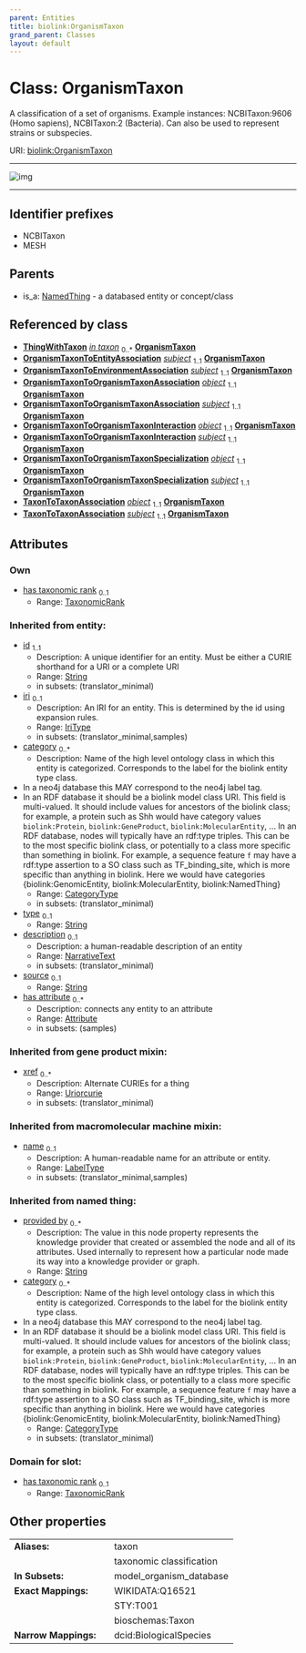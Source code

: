 ```yaml
---
parent: Entities
title: biolink:OrganismTaxon
grand_parent: Classes
layout: default
---
```


# Class: OrganismTaxon


A classification of a set of organisms. Example instances: NCBITaxon:9606 (Homo sapiens), NCBITaxon:2 (Bacteria). Can also be used to represent strains or subspecies.

URI: [biolink:OrganismTaxon](https://w3id.org/biolink/vocab/OrganismTaxon)


---

![img](https://yuml.me/diagram/nofunky;dir:TB/class/[ThingWithTaxon],[TaxonomicRank],[TaxonToTaxonAssociation],[OrganismTaxonToOrganismTaxonSpecialization],[OrganismTaxonToOrganismTaxonInteraction],[OrganismTaxonToOrganismTaxonAssociation],[OrganismTaxonToEnvironmentAssociation],[OrganismTaxonToEntityAssociation],[TaxonomicRank]%3Chas%20taxonomic%20rank%200..1-++[OrganismTaxon%7Cprovided_by(i):string%20%2A;xref(i):uriorcurie%20%2A;category(i):category_type%20%2B;id(i):string;iri(i):iri_type%20%3F;type(i):string%20%3F;name(i):label_type%20%3F;description(i):narrative_text%20%3F;source(i):string%20%3F],[ThingWithTaxon]-%20in%20taxon%200..%2A%3E[OrganismTaxon],[OrganismTaxonToEntityAssociation]-%20subject%201..1%3E[OrganismTaxon],[OrganismTaxonToEnvironmentAssociation]-%20subject%201..1%3E[OrganismTaxon],[OrganismTaxonToOrganismTaxonAssociation]-%20object%201..1%3E[OrganismTaxon],[OrganismTaxonToOrganismTaxonAssociation]-%20subject%201..1%3E[OrganismTaxon],[OrganismTaxonToOrganismTaxonInteraction]-%20object%201..1%3E[OrganismTaxon],[OrganismTaxonToOrganismTaxonInteraction]-%20subject%201..1%3E[OrganismTaxon],[OrganismTaxonToOrganismTaxonSpecialization]-%20object%201..1%3E[OrganismTaxon],[OrganismTaxonToOrganismTaxonSpecialization]-%20subject%201..1%3E[OrganismTaxon],[TaxonToTaxonAssociation]-%20object%201..1%3E[OrganismTaxon],[TaxonToTaxonAssociation]-%20subject%201..1%3E[OrganismTaxon],[NamedThing]%5E-[OrganismTaxon],[NamedThing],[Attribute])

---


## Identifier prefixes

 * NCBITaxon
 * MESH

## Parents

 *  is_a: [NamedThing](NamedThing.md) - a databased entity or concept/class

## Referenced by class

 *  **[ThingWithTaxon](ThingWithTaxon.md)** *[in taxon](in_taxon.md)*  <sub>0..\*</sub>  **[OrganismTaxon](OrganismTaxon.md)**
 *  **[OrganismTaxonToEntityAssociation](OrganismTaxonToEntityAssociation.md)** *[subject](subject.md)*  <sub>1..1</sub>  **[OrganismTaxon](OrganismTaxon.md)**
 *  **[OrganismTaxonToEnvironmentAssociation](OrganismTaxonToEnvironmentAssociation.md)** *[subject](subject.md)*  <sub>1..1</sub>  **[OrganismTaxon](OrganismTaxon.md)**
 *  **[OrganismTaxonToOrganismTaxonAssociation](OrganismTaxonToOrganismTaxonAssociation.md)** *[object](object.md)*  <sub>1..1</sub>  **[OrganismTaxon](OrganismTaxon.md)**
 *  **[OrganismTaxonToOrganismTaxonAssociation](OrganismTaxonToOrganismTaxonAssociation.md)** *[subject](subject.md)*  <sub>1..1</sub>  **[OrganismTaxon](OrganismTaxon.md)**
 *  **[OrganismTaxonToOrganismTaxonInteraction](OrganismTaxonToOrganismTaxonInteraction.md)** *[object](object.md)*  <sub>1..1</sub>  **[OrganismTaxon](OrganismTaxon.md)**
 *  **[OrganismTaxonToOrganismTaxonInteraction](OrganismTaxonToOrganismTaxonInteraction.md)** *[subject](subject.md)*  <sub>1..1</sub>  **[OrganismTaxon](OrganismTaxon.md)**
 *  **[OrganismTaxonToOrganismTaxonSpecialization](OrganismTaxonToOrganismTaxonSpecialization.md)** *[object](object.md)*  <sub>1..1</sub>  **[OrganismTaxon](OrganismTaxon.md)**
 *  **[OrganismTaxonToOrganismTaxonSpecialization](OrganismTaxonToOrganismTaxonSpecialization.md)** *[subject](subject.md)*  <sub>1..1</sub>  **[OrganismTaxon](OrganismTaxon.md)**
 *  **[TaxonToTaxonAssociation](TaxonToTaxonAssociation.md)** *[object](object.md)*  <sub>1..1</sub>  **[OrganismTaxon](OrganismTaxon.md)**
 *  **[TaxonToTaxonAssociation](TaxonToTaxonAssociation.md)** *[subject](subject.md)*  <sub>1..1</sub>  **[OrganismTaxon](OrganismTaxon.md)**

## Attributes


### Own

 * [has taxonomic rank](has_taxonomic_rank.md)  <sub>0..1</sub>
     * Range: [TaxonomicRank](TaxonomicRank.md)

### Inherited from entity:

 * [id](id.md)  <sub>1..1</sub>
     * Description: A unique identifier for an entity. Must be either a CURIE shorthand for a URI or a complete URI
     * Range: [String](types/String.md)
     * in subsets: (translator_minimal)
 * [iri](iri.md)  <sub>0..1</sub>
     * Description: An IRI for an entity. This is determined by the id using expansion rules.
     * Range: [IriType](types/IriType.md)
     * in subsets: (translator_minimal,samples)
 * [category](category.md)  <sub>0..\*</sub>
     * Description: Name of the high level ontology class in which this entity is categorized. Corresponds to the label for the biolink entity type class.
 * In a neo4j database this MAY correspond to the neo4j label tag.
 * In an RDF database it should be a biolink model class URI.
This field is multi-valued. It should include values for ancestors of the biolink class; for example, a protein such as Shh would have category values `biolink:Protein`, `biolink:GeneProduct`, `biolink:MolecularEntity`, ...
In an RDF database, nodes will typically have an rdf:type triples. This can be to the most specific biolink class, or potentially to a class more specific than something in biolink. For example, a sequence feature `f` may have a rdf:type assertion to a SO class such as TF_binding_site, which is more specific than anything in biolink. Here we would have categories {biolink:GenomicEntity, biolink:MolecularEntity, biolink:NamedThing}
     * Range: [CategoryType](types/CategoryType.md)
     * in subsets: (translator_minimal)
 * [type](type.md)  <sub>0..1</sub>
     * Range: [String](types/String.md)
 * [description](description.md)  <sub>0..1</sub>
     * Description: a human-readable description of an entity
     * Range: [NarrativeText](types/NarrativeText.md)
     * in subsets: (translator_minimal)
 * [source](source.md)  <sub>0..1</sub>
     * Range: [String](types/String.md)
 * [has attribute](has_attribute.md)  <sub>0..\*</sub>
     * Description: connects any entity to an attribute
     * Range: [Attribute](Attribute.md)
     * in subsets: (samples)

### Inherited from gene product mixin:

 * [xref](xref.md)  <sub>0..\*</sub>
     * Description: Alternate CURIEs for a thing
     * Range: [Uriorcurie](types/Uriorcurie.md)
     * in subsets: (translator_minimal)

### Inherited from macromolecular machine mixin:

 * [name](name.md)  <sub>0..1</sub>
     * Description: A human-readable name for an attribute or entity.
     * Range: [LabelType](types/LabelType.md)
     * in subsets: (translator_minimal,samples)

### Inherited from named thing:

 * [provided by](provided_by.md)  <sub>0..\*</sub>
     * Description: The value in this node property represents the knowledge provider that created or assembled the node and all of its attributes.  Used internally to represent how a particular node made its way into a knowledge provider or graph.
     * Range: [String](types/String.md)
 * [category](category.md)  <sub>0..\*</sub>
     * Description: Name of the high level ontology class in which this entity is categorized. Corresponds to the label for the biolink entity type class.
 * In a neo4j database this MAY correspond to the neo4j label tag.
 * In an RDF database it should be a biolink model class URI.
This field is multi-valued. It should include values for ancestors of the biolink class; for example, a protein such as Shh would have category values `biolink:Protein`, `biolink:GeneProduct`, `biolink:MolecularEntity`, ...
In an RDF database, nodes will typically have an rdf:type triples. This can be to the most specific biolink class, or potentially to a class more specific than something in biolink. For example, a sequence feature `f` may have a rdf:type assertion to a SO class such as TF_binding_site, which is more specific than anything in biolink. Here we would have categories {biolink:GenomicEntity, biolink:MolecularEntity, biolink:NamedThing}
     * Range: [CategoryType](types/CategoryType.md)
     * in subsets: (translator_minimal)

### Domain for slot:

 * [has taxonomic rank](has_taxonomic_rank.md)  <sub>0..1</sub>
     * Range: [TaxonomicRank](TaxonomicRank.md)

## Other properties

|  |  |  |
| --- | --- | --- |
| **Aliases:** | | taxon |
|  | | taxonomic classification |
| **In Subsets:** | | model_organism_database |
| **Exact Mappings:** | | WIKIDATA:Q16521 |
|  | | STY:T001 |
|  | | bioschemas:Taxon |
| **Narrow Mappings:** | | dcid:BiologicalSpecies |

